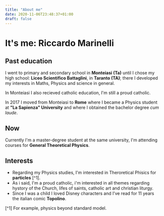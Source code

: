 ```yaml
---
title: "About me"
date: 2020-11-06T23:48:37+01:00
draft: false
---
```


# It's me: Riccardo Marinelli

## Past education 

I went to primary and secondary school in **Monteiasi (Ta)** until I chose my high school: **Liceo Scientifico Battaglini**, in **Taranto (TA)**; there I developed my interests in Maths, Physics and science in general.

In Monteiasi I also recieved catholic education, I'm still a proud catholic.

In 2017 I moved from Monteiasi to **Rome** where I became a Physics student at **"La Sapienza" University** and where I obtained the bachelor degree *cum laude*.

## Now

Currently I'm a master-degree student at the same university, I'm attending courses for **General Theoretical Physics**.

## Interests

* Regarding my Physics studies, I'm interested in Theroretical Phisics for **particles** [^1].
* As i said, I'm a proud catholic, i'm interested in all themes regarding hystory of the Church, lifes of saints, catholic art and christian liturgy.
* Since I was a child I loved Disney characters and I've read for 11 years the italian comic **Topolino**.


[^1] For example, physics beyond standard model.

